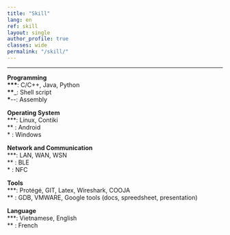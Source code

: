 ```yaml
---
title: "Skill"   
lang: en
ref: skill
layout: single
author_profile: true 
classes: wide
permalink: "/skill/"  
---
```

----
**Programming**    
**\*\*\***: C/C++, Java, Python    
**\*\***_: Shell script  
**\***--: Assembly  

**Operating System**  
\*\*\*: Linux, Contiki      
\*\*  : Android      
\*    : Windows  

**Network and Communication**  
\*\*\*: LAN, WAN, WSN       
\*\*  : BLE          
\*    : NFC  

**Tools**  
\*\*\*: Protégé, GIT, Latex, Wireshark, COOJA         
\*\*  : GDB, VMWARE, Google tools (docs, spreedsheet, presentation)  

**Language**  
\*\*\*: Vietnamese, English  
\*\*  : French                 

